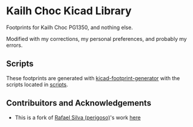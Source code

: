 # Kailh Choc Kicad Library

Footprints for Kailh Choc PG1350, and nothing else.

Modified with my corrections, my personal preferences, and probably my errors.

## Scripts

These footprints are generated with [kicad-footprint-generator](https://gitlab.com/kicad/libraries/kicad-footprint-generator.git) with the scripts located in [scripts](scripts/).

## Contribuitors and Acknowledgements

- This is a fork of [Rafael Silva (perigoso)](https://github.com/perigoso)'s work [here](https://github.com/perigoso/keyswitch-kicad-library)
